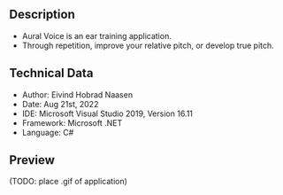 ## Description
- Aural Voice is an ear training application.
- Through repetition, improve your relative pitch, or develop true pitch.

## Technical Data
- Author: Eivind Hobrad Naasen
- Date: Aug 21st, 2022
- IDE: Microsoft Visual Studio 2019, Version 16.11
- Framework: Microsoft .NET
- Language: C#

## Preview
(TODO: place .gif of application)
